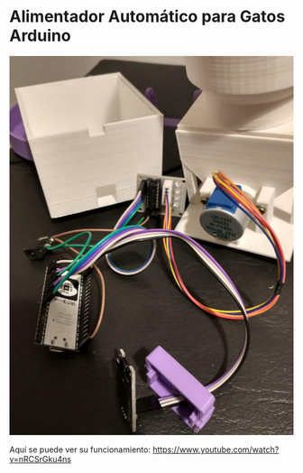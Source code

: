 # Alimentador Automático para Gatos Arduino

![Image text](https://github.com/luciaf17/alimentador/blob/master/alimentador.jpg)

Aquí se puede ver su funcionamiento: https://www.youtube.com/watch?v=nRCSrGku4ns

